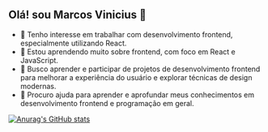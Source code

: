 ## Olá! sou Marcos Vinicius 👋

- 🔭 Tenho interesse em trabalhar com desenvolvimento frontend, especialmente utilizando React.
- 🌱 Estou aprendendo muito sobre frontend, com foco em React e JavaScript.
- 👯 Busco aprender e participar de projetos de desenvolvimento frontend para melhorar a experiência do usuário e explorar técnicas de design modernas.
- 🤔 Procuro ajuda para aprender e aprofundar meus conhecimentos em desenvolvimento frontend e programação em geral.

[![Anurag's GitHub stats](https://github-readme-stats.vercel.app/api?username=MvLeronn)](https://github.com/anuraghazra/github-readme-stats)
